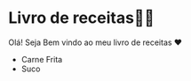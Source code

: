 # Livro de receitas:man_cook:

Olá! Seja Bem vindo ao meu livro de receitas :heart:

- Carne Frita
- Suco 

